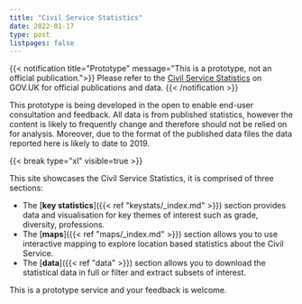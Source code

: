 ```yaml
---
title: "Civil Service Statistics"
date: 2022-01-17
type: post
listpages: false
---
```


{{< notification title="Prototype" message="This is a prototype, not an official publication.">}}
Please refer to the [Civil Service Statistics](https://www.gov.uk/government/collections/civil-service-statistics) on GOV.UK for official publications and data.
{{< /notification >}}

This prototype is being developed in the open to enable end-user consultation and feedback. All data is from published statistics, however the content is likely to frequently change and therefore should not be relied on for analysis. Moreover, due to the format of the published data files the data reported here is likely to date to 2019.

{{< break type="xl" visible=true >}}

This site showcases the Civil Service Statistics, it is comprised of three sections:

- The [**key statistics**]({{< ref "keystats/_index.md" >}}) section provides data and visualisation for key themes of interest such as grade, diversity, professions.
- The [**maps**]({{< ref "maps/_index.md" >}}) section allows you to use interactive mapping to explore location based statistics about the Civil Service.
- The [**data**]({{< ref "data" >}}) section allows you to download the statistical data in full or filter and extract subsets of interest.

This is a prototype service and your feedback is welcome.
